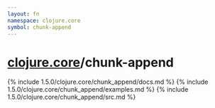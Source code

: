 ```yaml
---
layout: fn
namespace: clojure.core
symbol: chunk-append
---
```


# [clojure.core](../)/chunk-append

{% include 1.5.0/clojure.core/chunk_append/docs.md %}
{% include 1.5.0/clojure.core/chunk_append/examples.md %}
{% include 1.5.0/clojure.core/chunk_append/src.md %}


